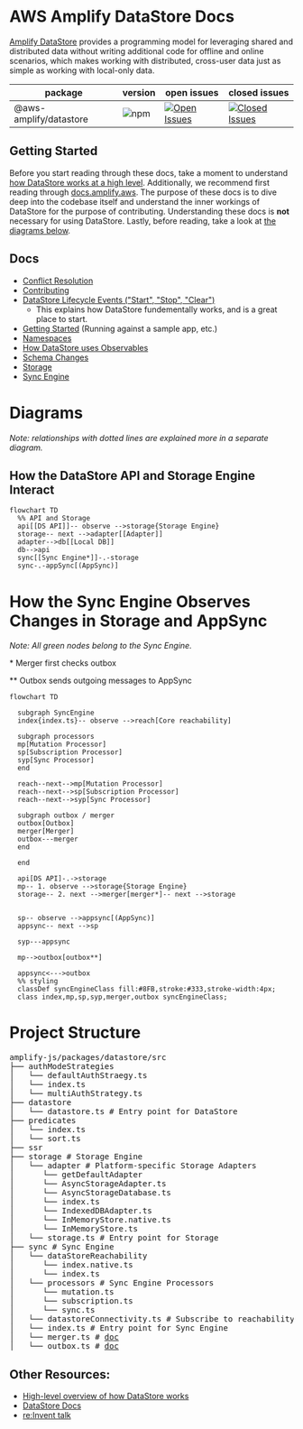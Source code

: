 # AWS Amplify DataStore Docs

[Amplify DataStore](https://docs.amplify.aws/lib/datastore/getting-started/q/platform/js/) provides a programming model for leveraging shared and distributed data without writing additional code for offline and online scenarios, which makes working with distributed, cross-user data just as simple as working with local-only data.

| package                | version                                                         | open issues                                                                                                                                                                                  | closed issues                                                                                                                                                                                 |
| ---------------------- | --------------------------------------------------------------- | -------------------------------------------------------------------------------------------------------------------------------------------------------------------------------------------- | --------------------------------------------------------------------------------------------------------------------------------------------------------------------------------------------- |
| @aws-amplify/datastore | ![npm](https://img.shields.io/npm/v/@aws-amplify/datastore.svg) | [![Open Issues](https://img.shields.io/github/issues/aws-amplify/amplify-js/DataStore?color=red)](https://github.com/aws-amplify/amplify-js/issues?q=is%3Aissue+label%3ADataStore+is%3Aopen) | [![Closed Issues](https://img.shields.io/github/issues-closed/aws-amplify/amplify-js/DataStore)](https://github.com/aws-amplify/amplify-js/issues?q=is%3Aissue+label%3ADataStore+is%3Aclosed) |

## Getting Started

Before you start reading through these docs, take a moment to understand [how DataStore works at a high level](https://docs.amplify.aws/lib/datastore/how-it-works/q/platform/js/). Additionally, we recommend first reading through [docs.amplify.aws](https://docs.amplify.aws/lib/datastore/getting-started/q/platform/js/). The purpose of these docs is to dive deep into the codebase itself and understand the inner workings of DataStore for the purpose of contributing. Understanding these docs is **not** necessary for using DataStore. Lastly, before reading, take a look at [the diagrams below](#diagrams).

## Docs

- [Conflict Resolution](docs/conflict-resolution.md)
- [Contributing](docs/contributing.md)
- [DataStore Lifecycle Events ("Start", "Stop", "Clear")](docs/datastore-lifecycle-events.md)
  - This explains how DataStore fundementally works, and is a great place to start.
- [Getting Started](docs/getting-started.md) (Running against a sample app, etc.)
- [Namespaces](docs/namespaces.md)
- [How DataStore uses Observables](docs/observables.md)
- [Schema Changes](docs/schema-changes.md)
- [Storage](docs/storage.md)
- [Sync Engine](docs/sync-engine.md)

# Diagrams

_Note: relationships with dotted lines are explained more in a separate diagram._

## How the DataStore API and Storage Engine Interact

```mermaid
flowchart TD
  %% API and Storage
  api[[DS API]]-- observe -->storage{Storage Engine}
  storage-- next -->adapter[[Adapter]]
  adapter-->db[[Local DB]]
  db-->api
  sync[[Sync Engine*]]-.-storage
  sync-.-appSync[(AppSync)]
```

# How the Sync Engine Observes Changes in Storage and AppSync

_Note: All green nodes belong to the Sync Engine._

\* Merger first checks outbox

\*\* Outbox sends outgoing messages to AppSync

```mermaid
flowchart TD

  subgraph SyncEngine
  index{index.ts}-- observe -->reach[Core reachability]

  subgraph processors
  mp[Mutation Processor]
  sp[Subscription Processor]
  syp[Sync Processor]
  end

  reach--next-->mp[Mutation Processor]
  reach--next-->sp[Subscription Processor]
  reach--next-->syp[Sync Processor]

  subgraph outbox / merger
  outbox[Outbox]
  merger[Merger]
  outbox---merger
  end

  end

  api[DS API]-.->storage
  mp-- 1. observe -->storage{Storage Engine}
  storage-- 2. next -->merger[merger*]-- next -->storage


  sp-- observe -->appsync[(AppSync)]
  appsync-- next -->sp

  syp---appsync

  mp-->outbox[outbox**]

  appsync<--->outbox
  %% styling
  classDef syncEngineClass fill:#8FB,stroke:#333,stroke-width:4px;
  class index,mp,sp,syp,merger,outbox syncEngineClass;
```

# Project Structure

<pre>
amplify-js/packages/datastore/src
├── authModeStrategies
│   └── defaultAuthStraegy.ts
│   └── index.ts
│   └── multiAuthStrategy.ts
├── datastore
│   └── datastore.ts # Entry point for DataStore
├── predicates
│   └── index.ts
│   └── sort.ts
├── ssr
├── storage # Storage Engine
│   └── adapter # Platform-specific Storage Adapters
│      └── getDefaultAdapter
│      └── AsyncStorageAdapter.ts
│      └── AsyncStorageDatabase.ts
│      └── index.ts
│      └── IndexedDBAdapter.ts
│      └── InMemoryStore.native.ts
│      └── InMemoryStore.ts
│   └── storage.ts # Entry point for Storage
├── sync # Sync Engine
│   └── dataStoreReachability
│      └── index.native.ts
│      └── index.ts
│   └── processors # Sync Engine Processors
│      └── mutation.ts
│      └── subscription.ts
│      └── sync.ts
│   └── datastoreConnectivity.ts # Subscribe to reachability monitor
│   └── index.ts # Entry point for Sync Engine
│   └── merger.ts # <a href="https://github.com/aws-amplify/amplify-js/blob/datastore-docs/packages/datastore/docs/sync-engine.md#merger" title="merger doc">doc</a>
│   └── outbox.ts # <a href="https://github.com/aws-amplify/amplify-js/blob/datastore-docs/packages/datastore/docs/sync-engine.md#outbox" title="outbox doc">doc</a>
</pre>

## Other Resources:

- [High-level overview of how DataStore works](https://docs.amplify.aws/lib/datastore/how-it-works/q/platform/js/)
- [DataStore Docs](https://docs.amplify.aws/lib/datastore/getting-started/q/platform/js/)
- [re:Invent talk](https://www.youtube.com/watch?v=KcYl6_We0EU)
